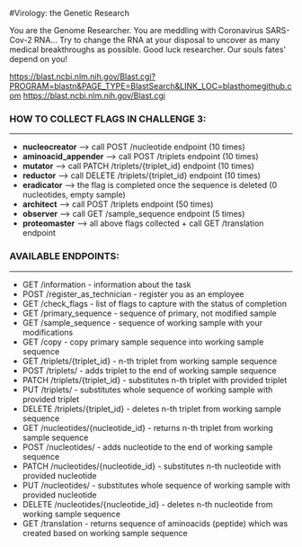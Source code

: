 
#Virology: the Genetic Research



You are the Genome Researcher. You are meddling with Coronavirus SARS-Cov-2 RNA...
Try to change the RNA at your disposal to uncover as many medical breakthroughs as possible.
Good luck researcher.
Our souls fates' depend on you!

https://blast.ncbi.nlm.nih.gov/Blast.cgi?PROGRAM=blastn&PAGE_TYPE=BlastSearch&LINK_LOC=blasthomegithub.com
https://blast.ncbi.nlm.nih.gov/Blast.cgi

### HOW TO COLLECT FLAGS IN CHALLENGE 3:

---

- **nucleocreator** --> call POST /nucleotide endpoint (10 times)
- **aminoacid_appender** --> call POST /triplets endpoint (10 times)
- **mutator** --> call PATCH /triplets/{triplet_id} endpoint (10 times)
- **reductor** --> call DELETE /triplets/{triplet_id} endpoint (10 times)
- **eradicator** --> the flag is completed once the sequence is deleted (0 nucleotides, empty sample)
- **architect** --> call POST /triplets endpoint (50 times)
- **observer** --> call GET /sample_sequence endpoint (5 times)
- **proteomaster** --> all above flags collected + call GET /translation endpoint

### AVAILABLE ENDPOINTS:

---

- GET /information - information about the task
- POST /register_as_technician - register you as an employee
- GET /check_flags - list of flags to capture with the status of completion
- GET /primary_sequence - sequence of primary, not modified sample
- GET /sample_sequence - sequence of working sample with your modifications
- GET /copy - copy primary sample sequence into working sample sequence
- GET /triplets/{triplet_id} - n-th triplet from working sample sequence
- POST /triplets/ - adds triplet to the end of working sample sequence
- PATCH /triplets/{triplet_id} - substitutes n-th triplet with provided triplet
- PUT /triplets/ - substitutes whole sequence of working sample with provided triplet
- DELETE /triplets/{triplet_id} - deletes n-th triplet from working sample sequence
- GET /nucleotides/{nucleotide_id} - returns n-th triplet from working sample sequence
- POST /nucleotides/ - adds nucleotide to the end of working sample sequence
- PATCH /nucleotides/{nucleotide_id} - substitutes n-th nucleotide with provided nucleotide
- PUT /nucleotides/ - substitutes whole sequence of working sample with provided nucleotide
- DELETE /nucleotides/{nucleotide_id} - deletes n-th nucleotide from working sample sequence
- GET /translation - returns sequence of aminoacids (peptide) which was created based on working sample sequence